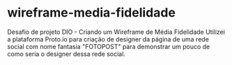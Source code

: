 # wireframe-media-fidelidade
Desafio de projeto DIO - Criando um Wireframe de Média Fidelidade
Utilizei a plataforma Proto.io para criação de designer da página de uma rede social com nome fantasia "FOTOPOST"
para demonstrar um pouco de como seria o designer dessa rede social.

